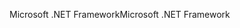 <span data-ttu-id="d990c-101">Microsoft .NET Framework</span><span class="sxs-lookup"><span data-stu-id="d990c-101">Microsoft .NET Framework</span></span>